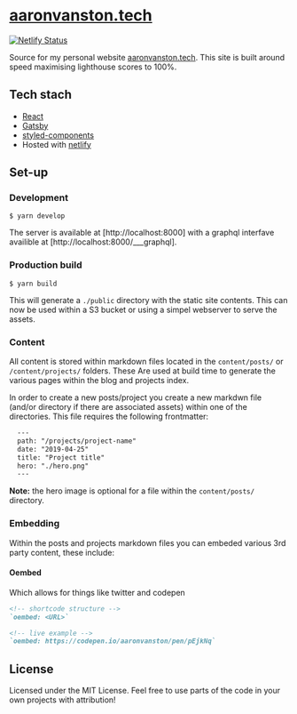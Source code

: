 # [aaronvanston.tech](https://aaronvanston.tech/)

[![Netlify Status](https://api.netlify.com/api/v1/badges/12643560-2185-4024-a5c2-7559686f8605/deploy-status)](https://app.netlify.com/sites/aaronvanston/deploys)


Source for my personal website [aaronvanston.tech](https://aaronvanston.tech/). This site is built around speed maximising lighthouse scores to 100%.

## Tech stach

- [React](https://reactjs.org/)
- [Gatsby](https://www.gatsbyjs.org/)
- [styled-components](https://www.styled-components.com/)
- Hosted with [netlify](https://netlify.com)

## Set-up

### Development

```shell
$ yarn develop
```

The server is available at [http://localhost:8000] with a graphql interfave availible at [http://localhost:8000/___graphql].

### Production build

```shell
$ yarn build
```

This will generate a `./public` directory with the static site contents. This can now be used within a S3 bucket or using a simpel webserver to serve the assets.

### Content

All content is stored within markdown files located in the `content/posts/` or `/content/projects/` folders. These Are used at build time to generate the various pages within the blog and projects index. 

In order to create a new posts/project you create a new markdwn file (and/or directory if there are associated assets) within one of the directories. This file requires the following frontmatter:

```markdown
  ---
  path: "/projects/project-name" 
  date: "2019-04-25"
  title: "Project title"
  hero: "./hero.png"
  ---
```

**Note:** the hero image is optional for a file within the `content/posts/` directory.

### Embedding 

Within the posts and projects markdown files you can embeded various 3rd party content, these include:

#### Oembed

Which allows for things like twitter and codepen

```markdown
<!-- shortcode structure -->
`oembed: <URL>`

<!-- live example -->
`oembed: https://codepen.io/aaronvanston/pen/pEjkNq`
```

## License

Licensed under the MIT License. Feel free to use parts of the code in your own projects with attribution!